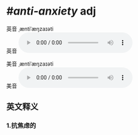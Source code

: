 # ***\#anti-anxiety*** adj
英音 ˌæntiˈæŋzaɪəti  
英音
<audio src="./media/anti-anxiety1_AAC.aac" controls="controls"></audio>

美音 ˌæntiˈæŋzaɪəti  
美音
<audio src="./media/anti-anxiety2_AAC.aac" controls="controls"></audio>



  

英文释义
---
### 1.**抗焦虑的**  


